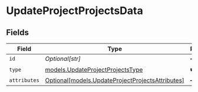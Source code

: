 # UpdateProjectProjectsData


## Fields

| Field                                                                                            | Type                                                                                             | Required                                                                                         | Description                                                                                      |
| ------------------------------------------------------------------------------------------------ | ------------------------------------------------------------------------------------------------ | ------------------------------------------------------------------------------------------------ | ------------------------------------------------------------------------------------------------ |
| `id`                                                                                             | *Optional[str]*                                                                                  | :heavy_minus_sign:                                                                               | N/A                                                                                              |
| `type`                                                                                           | [models.UpdateProjectProjectsType](../models/updateprojectprojectstype.md)                       | :heavy_check_mark:                                                                               | N/A                                                                                              |
| `attributes`                                                                                     | [Optional[models.UpdateProjectProjectsAttributes]](../models/updateprojectprojectsattributes.md) | :heavy_minus_sign:                                                                               | N/A                                                                                              |